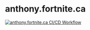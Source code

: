 # anthony.fortnite.ca
[![anthony.fortnite.ca CI/CD Workflow](https://github.com/Anthony-Guk/anthony.fortnite.ca/actions/workflows/main.yml/badge.svg)](https://github.com/Anthony-Guk/anthony.fortnite.ca/actions/workflows/main.yml)
